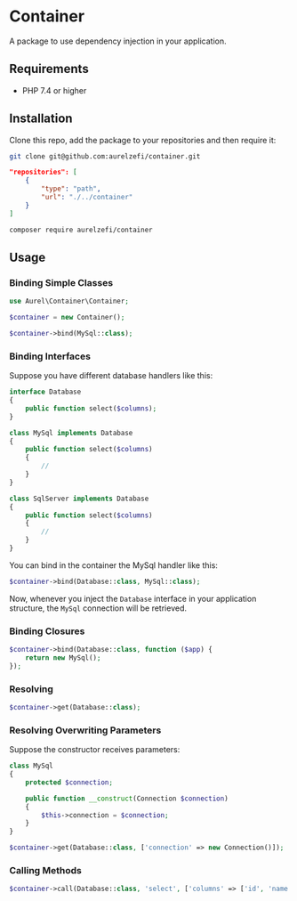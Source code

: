 # Container

A package to use dependency injection in your application.

## Requirements

- PHP 7.4 or higher

## Installation

Clone this repo, add the package to your repositories and then require it:

```bash
git clone git@github.com:aurelzefi/container.git
```

```json
"repositories": [
    {
        "type": "path",
        "url": "./../container"
    }
]
```

```bash
composer require aurelzefi/container
```

## Usage

### Binding Simple Classes

```php
use Aurel\Container\Container;

$container = new Container();

$container->bind(MySql::class);
```

### Binding Interfaces 

Suppose you have different database handlers like this:

```php
interface Database
{
    public function select($columns);
}

class MySql implements Database
{
    public function select($columns)
    {
        //
    }
}

class SqlServer implements Database
{
    public function select($columns)
    {
        //
    }
}
```

You can bind in the container the MySql handler like this:

```php
$container->bind(Database::class, MySql::class);
```

Now, whenever you inject the `Database` interface in your application structure, the `MySql` connection will be
 retrieved.
 
### Binding Closures

```php
$container->bind(Database::class, function ($app) {
    return new MySql();
});
```

### Resolving

```php
$container->get(Database::class);
```

### Resolving Overwriting Parameters

Suppose the constructor receives parameters:

```php
class MySql
{
    protected $connection;

    public function __construct(Connection $connection)
    {
        $this->connection = $connection;
    }
}

$container->get(Database::class, ['connection' => new Connection()]);
```

### Calling Methods

```php
$container->call(Database::class, 'select', ['columns' => ['id', 'name']]);
```
